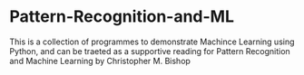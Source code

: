 # Pattern-Recognition-and-ML
This is a collection of programmes to demonstrate Machince Learning using Python, and can be traeted as a supportive reading for Pattern Recognition and Machine Learning by Christopher M. Bishop
